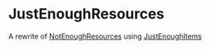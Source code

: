 # JustEnoughResources
A rewrite of [NotEnoughResources](https://github.com/hilburn/NotEnoughResources) using [JustEnoughItems](https://github.com/mezz/JustEnoughItems)
